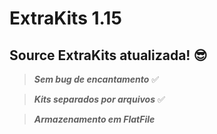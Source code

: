 # ExtraKits 1.15

## Source ExtraKits atualizada! 😎

>***Sem bug de encantamento*** ✅

>***Kits separados por arquivos*** ✅

>***Armazenamento em FlatFile***
